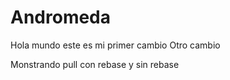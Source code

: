 # Andromeda
Hola mundo este es mi primer cambio
Otro cambio

Monstrando pull con rebase y sin rebase
